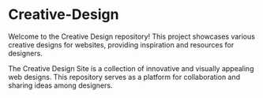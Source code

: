 # Creative-Design

Welcome to the Creative Design repository! This project showcases various creative designs for websites, providing inspiration and resources for designers.

The Creative Design Site is a collection of innovative and visually appealing web designs. This repository serves as a platform for collaboration and sharing ideas among designers.
